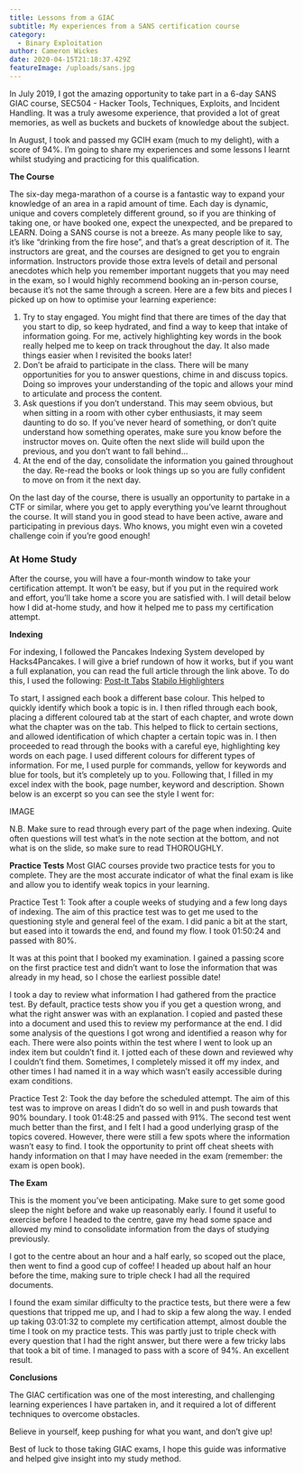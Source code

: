 ```yaml
---
title: Lessons from a GIAC
subtitle: My experiences from a SANS certification course
category:
  - Binary Exploitation
author: Cameron Wickes
date: 2020-04-15T21:18:37.429Z
featureImage: /uploads/sans.jpg
---
```

In July 2019, I got the amazing opportunity to take part in a 6-day SANS GIAC course, SEC504 - Hacker Tools, Techniques, Exploits, and Incident Handling. It was a truly awesome experience, that provided a lot of great memories, as well as buckets and buckets of knowledge about the subject. 

In August, I took and passed my GCIH exam (much to my delight), with a score of 94%. I’m going to share my experiences and some lessons I learnt whilst studying and practicing for this qualification.

**The Course** 

The six-day mega-marathon of a course is a fantastic way to expand your knowledge of an area in a rapid amount of time. Each day is dynamic, unique and covers completely different ground, so if you are thinking of taking one, or have booked one, expect the unexpected, and be prepared to LEARN. Doing a SANS course is not a breeze. As many people like to say, it’s like “drinking from the fire hose”, and that’s a great description of it. The instructors are great, and the courses are designed to get you to engrain information. Instructors provide those extra levels of detail and personal anecdotes which help you remember important nuggets that you may need in the exam, so I would highly recommend booking an in-person course, because it’s not the same through a screen.
Here are a few bits and pieces I picked up on how to optimise your learning experience:

1. Try to stay engaged. You might find that there are times of the day that you start to dip, so keep hydrated, and find a way to keep that intake of information going. For me, actively highlighting key words in the book really helped me to keep on track throughout the day. It also made things easier when I revisited the books later!
2. Don’t be afraid to participate in the class. There will be many opportunities for you to answer questions, chime in and discuss topics. Doing so improves your understanding of the topic and allows your mind to articulate and process the content.
3. Ask questions if you don’t understand. This may seem obvious, but when sitting in a room with other cyber enthusiasts, it may seem daunting to do so. If you’ve never heard of something, or don’t quite understand how something operates, make sure you know before the instructor moves on. Quite often the next slide will build upon the previous, and you don’t want to fall behind…
4. At the end of the day, consolidate the information you gained throughout the day. Re-read the books or look things up so you are fully confident to move on from it the next day. 

On the last day of the course, there is usually an opportunity to partake in a CTF or similar, where you get to apply everything you’ve learnt throughout the course. It will stand you in good stead to have been active, aware and participating in previous days. Who knows, you might even win a coveted challenge coin if you’re good enough!

### **At Home Study** 

After the course, you will have a four-month window to take your certification attempt. It won’t be easy, but if you put in the required work and effort, you’ll take home a score you are satisfied with. I will detail below how I did at-home study, and how it helped me to pass my certification attempt.

**Indexing** 

For indexing, I followed the Pancakes Indexing System developed by Hacks4Pancakes. I will give a brief rundown of how it works, but if you want a full explanation, you can read the full article through the link above.
To do this, I used the following:
[Post-It Tabs](https://www.amazon.co.uk/Post-Markers-Self-adhesive-document-assorted/dp/B00H2DNLUY/ref=sr_1_4?dchild=1&keywords=post+it+tabs&qid=1586908400&s=officeproduct&sr=1-4)
[Stabilo Highlighters](https://www.amazon.co.uk/Highlighter-STABILO-ORIGINAL-Assorted-Colours/dp/B01LXOQ1KJ/ref=sr_1_4?dchild=1&keywords=highlighters+pastel&qid=1586909532&s=officeproduct&sr=1-4)

To start, I assigned each book a different base colour. This helped to quickly identify which book a topic is in. I then rifled through each book, placing a different coloured tab at the start of each chapter, and wrote down what the chapter was on the tab. This helped to flick to certain sections, and allowed identification of which chapter a certain topic was in.
I then proceeded to read through the books with a careful eye, highlighting key words on each page. I used different colours for different types of information. For me, I used purple for commands, yellow for keywords and blue for tools, but it’s completely up to you.
Following that, I filled in my excel index with the book, page number, keyword and description. Shown below is an excerpt so you can see the style I went for:

IMAGE

N.B. Make sure to read through every part of the page when indexing. Quite often questions will test what’s in the note section at the bottom, and not what is on the slide, so make sure to read THOROUGHLY.  

**Practice Tests**
Most GIAC courses provide two practice tests for you to complete. They are the most accurate indicator of what the final exam is like and allow you to identify weak topics in your learning. 

Practice Test 1: Took after a couple weeks of studying and a few long days of indexing. The aim of this practice test was to get me used to the questioning style and general feel of the exam. I did panic a bit at the start, but eased into it towards the end, and found my flow. I took 01:50:24 and passed with 80%.

It was at this point that I booked my examination. I gained a passing score on the first practice test and didn’t want to lose the information that was already in my head, so I chose the earliest possible date!

I took a day to review what information I had gathered from the practice test. By default, practice tests show you if you get a question wrong, and what the right answer was with an explanation. I copied and pasted these into a document and used this to review my performance at the end. I did some analysis of the questions I got wrong and identified a reason why for each. There were also points within the test where I went to look up an index item but couldn’t find it. I jotted each of these down and reviewed why I couldn’t find them. Sometimes, I completely missed it off my index, and other times I had named it in a way which wasn’t easily accessible during exam conditions.

Practice Test 2: Took the day before the scheduled attempt. The aim of this test was to improve on areas I didn’t do so well in and push towards that 90% boundary. I took 01:48:25 and passed with 91%. The second test went much better than the first, and I felt I had a good underlying grasp of the topics covered. However, there were still a few spots where the information wasn’t easy to find. I took the opportunity to print off cheat sheets with handy information on that I may have needed in the exam (remember: the exam is open book).

**The Exam** 

This is the moment you’ve been anticipating. Make sure to get some good sleep the night before and wake up reasonably early. I found it useful to exercise before I headed to the centre, gave my head some space and allowed my mind to consolidate information from the days of studying previously.

I got to the centre about an hour and a half early, so scoped out the place, then went to find a good cup of coffee! I headed up about half an hour before the time, making sure to triple check I had all the required documents. 

I found the exam similar difficulty to the practice tests, but there were a few questions that tripped me up, and I had to skip a few along the way. I ended up taking 03:01:32 to complete my certification attempt, almost double the time I took on my practice tests. This was partly just to triple check with every question that I had the right answer, but there were a few tricky labs that took a bit of time. I managed to pass with a score of 94%. An excellent result.

**Conclusions** 

The GIAC certification was one of the most interesting, and challenging learning experiences I have partaken in, and it required a lot of different techniques to overcome obstacles. 

Believe in yourself, keep pushing for what you want, and don’t give up!

Best of luck to those taking GIAC exams, I hope this guide was informative and helped give insight into my study method.